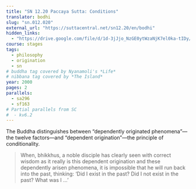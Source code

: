 ```yaml
---
title: "SN 12.20 Paccaya Sutta: Conditions"
translator: bodhi
slug: "sn.012.020"
external_url: "https://suttacentral.net/sn12.20/en/bodhi"
hidden_links:
  - "https://drive.google.com/file/d/1d-3jJjo_NzGE0ytWzaNjK7el0ka-tIDy/view?usp=drivesdk"
course: stages
tags:
  - philosophy
  - origination
  - sn
# buddha tag covered by Nyanamoli's *Life*
# nibbana tag covered by *The Island*
year: 2000
pages: 2
parallels:
  - sa296
  - sf163
# Partial parallels from SC
#  - kv6.2
---
```


The Buddha distinguishes between “dependently originated phenomena”—the twelve factors—and “dependent origination”—the principle of conditionality.

> When, bhikkhus, a noble disciple has clearly seen with correct wisdom as it really is this dependent origination and these dependently arisen phenomena, it is impossible that he will run back into the past, thinking: ‘Did I exist in the past? Did I not exist in the past? What was I ...’
